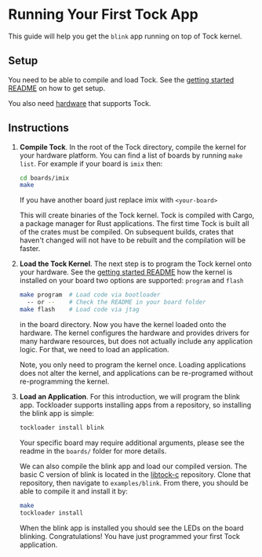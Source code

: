 Running Your First Tock App
===========================

This guide will help you get the `blink` app running on top of Tock kernel.

Setup
-----

You need to be able to compile and load Tock.
See the [getting started README](../Getting_Started.md) on how to get setup.

You also need [hardware](https://tockos.org/hardware) that supports Tock.


Instructions
------------

1. **Compile Tock**. In the root of the Tock directory, compile the kernel for
your hardware platform. You can find a list of boards by running `make list`.
For example if your board is `imix` then:

    ```bash
    cd boards/imix
    make
    ```

    If you have another board just replace imix with `<your-board>`

    This will create binaries of the Tock kernel. Tock is compiled with
    Cargo, a package manager for Rust applications. The first time Tock is built
    all of the crates must be compiled. On subsequent builds, crates that haven't
    changed will not have to be rebuilt and the compilation will be faster.


2. **Load the Tock Kernel**. The next step is to program the Tock kernel onto
your hardware. See the [getting started README](../Getting_Started.md) how the
kernel is installed on your board two options are supported: `program` and
`flash`

    ```bash
    make program  # Load code via bootloader
      -- or --    # Check the README in your board folder
    make flash    # Load code via jtag
    ```

    in the board directory. Now you have the kernel loaded onto the hardware.
    The kernel configures the hardware and provides drivers for many hardware
    resources, but does not actually include any application logic. For that, we
    need to load an application.

    Note, you only need to program the kernel once. Loading applications does
    not alter the kernel, and applications can be re-programed without
    re-programming the kernel.

3. **Load an Application**. For this introduction, we will program the blink
app. Tockloader supports installing apps from a repository, so installing the
blink app is simple:

    ```bash
    tockloader install blink
    ```

    Your specific board may require additional arguments, please see the readme
    in the `boards/` folder for more details.

    We can also compile the blink app and load our compiled version. The basic C
    version of blink is located in the
    [libtock-c](https://github.com/tock/libtock-c) repository. Clone that
    repository, then navigate to `examples/blink`. From there, you should be
    able to compile it and install it by:

    ```bash
    make
    tockloader install
    ```

    When the blink app is installed you should see the LEDs on the board
    blinking. Congratulations! You have just programmed your first Tock
    application.
